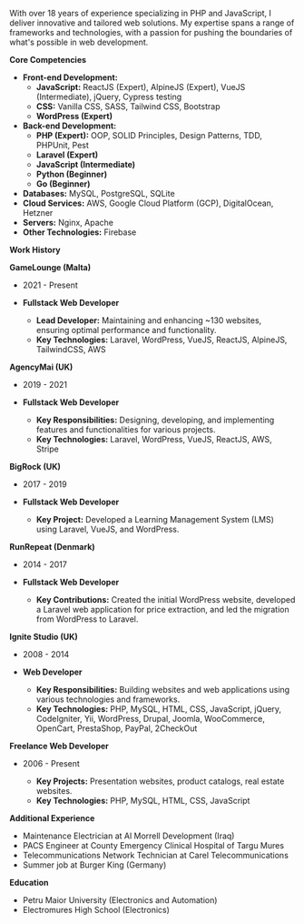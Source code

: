 With over 18 years of experience specializing in PHP and JavaScript, I deliver innovative and tailored web solutions. My expertise spans a range of frameworks and technologies, with a passion for pushing the boundaries of what's possible in web development.

**Core Competencies**

* **Front-end Development:**
    * **JavaScript:** ReactJS (Expert), AlpineJS (Expert), VueJS (Intermediate), jQuery, Cypress testing
    * **CSS:** Vanilla CSS, SASS, Tailwind CSS, Bootstrap
    * **WordPress (Expert)**
* **Back-end Development:**
    * **PHP (Expert):** OOP, SOLID Principles, Design Patterns, TDD, PHPUnit, Pest
    * **Laravel (Expert)**
    * **JavaScript (Intermediate)**
    * **Python (Beginner)**
    * **Go (Beginner)**
* **Databases:** MySQL, PostgreSQL, SQLite
* **Cloud Services:** AWS, Google Cloud Platform (GCP), DigitalOcean, Hetzner
* **Servers:** Nginx, Apache
* **Other Technologies:** Firebase

**Work History**

**GameLounge (Malta)**
* 2021 - Present
* **Fullstack Web Developer**

    * **Lead Developer:** Maintaining and enhancing ~130 websites, ensuring optimal performance and functionality.
    * **Key Technologies:** Laravel, WordPress, VueJS, ReactJS, AlpineJS, TailwindCSS, AWS

**AgencyMai (UK)**
* 2019 - 2021
* **Fullstack Web Developer**

    * **Key Responsibilities:** Designing, developing, and implementing features and functionalities for various projects.
    * **Key Technologies:** Laravel, WordPress, VueJS, ReactJS, AWS, Stripe

**BigRock (UK)**
* 2017 - 2019
* **Fullstack Web Developer**

    * **Key Project:** Developed a Learning Management System (LMS) using Laravel, VueJS, and WordPress.

**RunRepeat (Denmark)**
* 2014 - 2017
* **Fullstack Web Developer**

    * **Key Contributions:** Created the initial WordPress website, developed a Laravel web application for price extraction, and led the migration from WordPress to Laravel.

**Ignite Studio (UK)**
* 2008 - 2014
* **Web Developer**

    * **Key Responsibilities:** Building websites and web applications using various technologies and frameworks.
    * **Key Technologies:** PHP, MySQL, HTML, CSS, JavaScript, jQuery, CodeIgniter, Yii, WordPress, Drupal, Joomla, WooCommerce, OpenCart, PrestaShop, PayPal, 2CheckOut

**Freelance Web Developer**
* 2006 - Present

    * **Key Projects:** Presentation websites, product catalogs, real estate websites.
    * **Key Technologies:** PHP, MySQL, HTML, CSS, JavaScript

**Additional Experience**

* Maintenance Electrician at Al Morrell Development (Iraq)
* PACS Engineer at County Emergency Clinical Hospital of Targu Mures
* Telecommunications Network Technician at Carel Telecommunications
* Summer job at Burger King (Germany)

**Education**

* Petru Maior University (Electronics and Automation)
* Electromures High School (Electronics)

